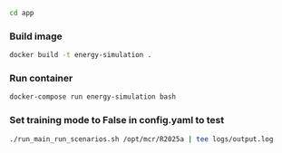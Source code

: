 ```bash
cd app
```

### Build image

```bash
docker build -t energy-simulation .
```

### Run container

```bash
docker-compose run energy-simulation bash
```

### Set training mode to False in config.yaml to test 

```bash
./run_main_run_scenarios.sh /opt/mcr/R2025a | tee logs/output.log
```